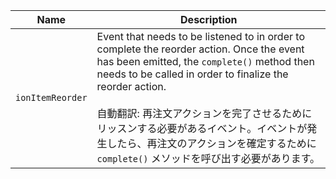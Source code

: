 
| Name | Description |
| --- | --- |
| `ionItemReorder` | Event that needs to be listened to in order to complete the reorder action. Once the event has been emitted, the `complete()` method then needs to be called in order to finalize the reorder action.<br /><br />自動翻訳: 再注文アクションを完了させるためにリッスンする必要があるイベント。イベントが発生したら、再注文のアクションを確定するために `complete()` メソッドを呼び出す必要があります。 |


